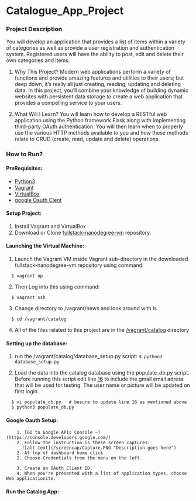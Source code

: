 # Catalogue_App_Project 


### Project Description

You will develop an application that provides a list of items within a variety of categories as well as
provide a user registration and authentication system. Registered users will have the ability to post, 
edit and delete their own categories and items.

1. Why This Project?
    Modern web applications perform a variety of functions and provide amazing features and utilities to their
    users; but deep down,   it’s really all just creating, reading, updating and deleting data. In this project, 
    you’ll combine your knowledge of building dynamic websites with persistent data storage to create a web 
    application that provides a compelling service to your users.

2. What Will I Learn?
   You will learn how to develop a RESTful web application using the Python framework Flask along with implementing
   third-party OAuth authentication. You will then learn when to properly use the various HTTP methods available
   to you and how these methods relate to CRUD (create, read, update and delete) operations.


### How to Run?

#### PreRequisites:
  * [Python3](https://www.python.org/)
  * [Vagrant](https://www.vagrantup.com/)
  * [VirtualBox](https://www.virtualbox.org/)
  * [google Oauth Cient](https://console.developers.google.com/)
  
#### Setup Project:
  1. Install Vagrant and VirtualBox
  2. Download or Clone [fullstack-nanodegree-vm](https://github.com/mdjolieca/fullstack-nanodegree-vm) repository.
  
#### Launching the Virtual Machine:
  1. Launch the Vagrant VM inside Vagrant sub-directory in the downloaded fullstack-nanodegree-vm repository using command:
  
  ```
    $ vagrant up
  ```
  2. Then Log into this using command:
  
  ```
    $ vagrant ssh
  ```
  3. Change directory to /vagrant/news and look around with ls.
  ```
    $ cd /vagrant/catalog
  ```
  4. All of the files related to this project are in the [/vagrant/catalog](https://github.com/mdjolieca/fullstack-nanodegree-vm/tree/master/vagrant/catalog) directory
  
  
#### Setting up the database:

   1. run the /vagrant/catalog/database_setup.py  script:
    ```
    $ python3 database_setup.py
    ```
  
   2. Load the data into the catalog database using the populate_db.py script. Before running this 
   script edit line [16](https://github.com/mdjolieca/fullstack-nanodegree-vm/blob/master/vagrant/catalog/populate_db.py#L16)
   to include the gmail email adress that will be used for testing. The user name or picture will be 
   updated on first login. 
  
  ``` 
    $ vi populate_db.py   # besure to update line 16 as mentioned above
    $ python3 populate_db.py
  ```
  
   #### Google Oauth Setup:
        1. [GO to Google APIs Console —](https://console.developers.google.com/)
        2. Follow the instruction is these screen captures:
          ![alt text](/screencap/Capture.PNG "Description goes here")
        2. At top of dashboard home click 
        2. Choose Credentials from the menu on the left.
        
        3. Create an OAuth Client ID.
        4. When you're presented with a list of application types, choose Web applicationite.
  
 
  #### Run the Catalog App:

 

